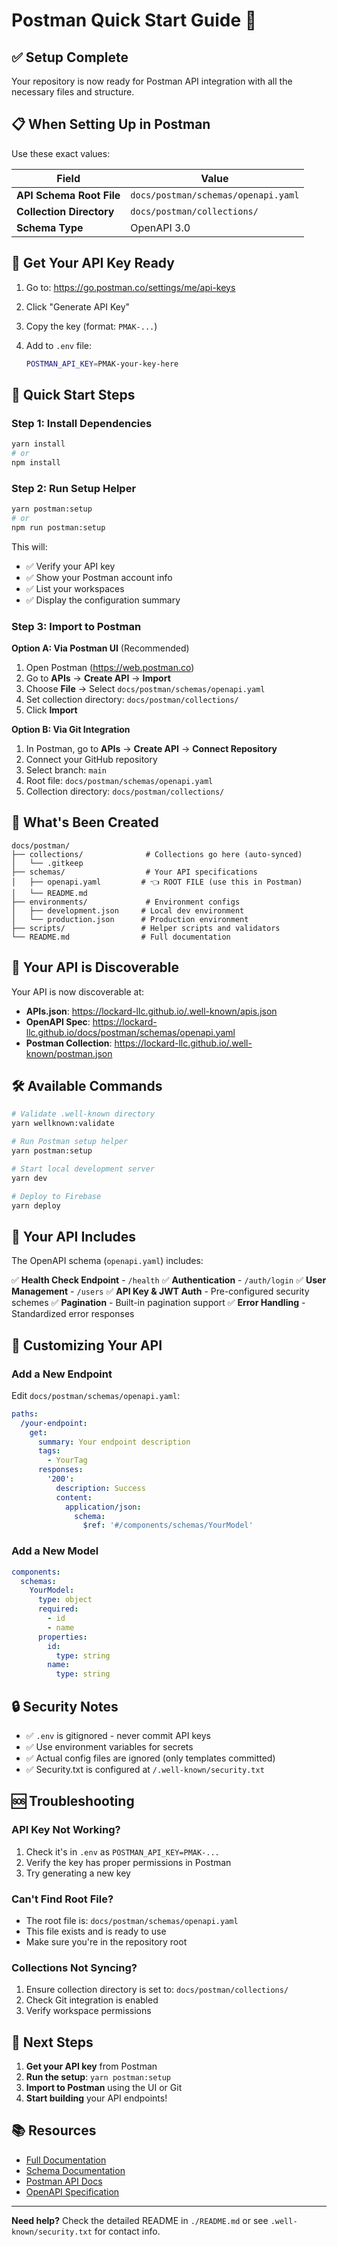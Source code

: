 # Postman Quick Start Guide 🚀

## ✅ Setup Complete

Your repository is now ready for Postman API integration with all the necessary files and structure.

## 📋 When Setting Up in Postman

Use these exact values:

| Field | Value |
|-------|-------|
| **API Schema Root File** | `docs/postman/schemas/openapi.yaml` |
| **Collection Directory** | `docs/postman/collections/` |
| **Schema Type** | OpenAPI 3.0 |

## 🔑 Get Your API Key Ready

1. Go to: <https://go.postman.co/settings/me/api-keys>

2. Click "Generate API Key"
3. Copy the key (format: `PMAK-...`)
4. Add to `.env` file:

   ```bash
   POSTMAN_API_KEY=PMAK-your-key-here
   ```

## 🎯 Quick Start Steps

### Step 1: Install Dependencies

```bash
yarn install
# or
npm install
```

### Step 2: Run Setup Helper

```bash
yarn postman:setup
# or
npm run postman:setup
```

This will:

- ✅ Verify your API key
- ✅ Show your Postman account info
- ✅ List your workspaces
- ✅ Display the configuration summary

### Step 3: Import to Postman

**Option A: Via Postman UI** (Recommended)

1. Open Postman (<https://web.postman.co>)
2. Go to **APIs** → **Create API** → **Import**
3. Choose **File** → Select `docs/postman/schemas/openapi.yaml`
4. Set collection directory: `docs/postman/collections/`
5. Click **Import**

**Option B: Via Git Integration**

1. In Postman, go to **APIs** → **Create API** → **Connect Repository**
2. Connect your GitHub repository
3. Select branch: `main`
4. Root file: `docs/postman/schemas/openapi.yaml`
5. Collection directory: `docs/postman/collections/`

## 📁 What's Been Created

```
docs/postman/
├── collections/              # Collections go here (auto-synced)
│   └── .gitkeep
├── schemas/                  # Your API specifications
│   ├── openapi.yaml         # 👈 ROOT FILE (use this in Postman)
│   └── README.md
├── environments/             # Environment configs
│   ├── development.json     # Local dev environment
│   └── production.json      # Production environment
├── scripts/                 # Helper scripts and validators
└── README.md                # Full documentation
```

## 🔗 Your API is Discoverable

Your API is now discoverable at:

- **APIs.json**: <https://lockard-llc.github.io/.well-known/apis.json>
- **OpenAPI Spec**: <https://lockard-llc.github.io/docs/postman/schemas/openapi.yaml>
- **Postman Collection**: <https://lockard-llc.github.io/.well-known/postman.json>

## 🛠️ Available Commands

```bash
# Validate .well-known directory
yarn wellknown:validate

# Run Postman setup helper
yarn postman:setup

# Start local development server
yarn dev

# Deploy to Firebase
yarn deploy
```

## 📖 Your API Includes

The OpenAPI schema (`openapi.yaml`) includes:

✅ **Health Check Endpoint** - `/health`
✅ **Authentication** - `/auth/login`
✅ **User Management** - `/users`
✅ **API Key & JWT Auth** - Pre-configured security schemes
✅ **Pagination** - Built-in pagination support
✅ **Error Handling** - Standardized error responses

## 🎨 Customizing Your API

### Add a New Endpoint

Edit `docs/postman/schemas/openapi.yaml`:

```yaml
paths:
  /your-endpoint:
    get:
      summary: Your endpoint description
      tags:
        - YourTag
      responses:
        '200':
          description: Success
          content:
            application/json:
              schema:
                $ref: '#/components/schemas/YourModel'
```

### Add a New Model

```yaml
components:
  schemas:
    YourModel:
      type: object
      required:
        - id
        - name
      properties:
        id:
          type: string
        name:
          type: string
```

## 🔒 Security Notes

- ✅ `.env` is gitignored - never commit API keys
- ✅ Use environment variables for secrets
- ✅ Actual config files are ignored (only templates committed)
- ✅ Security.txt is configured at `/.well-known/security.txt`

## 🆘 Troubleshooting

### API Key Not Working?

1. Check it's in `.env` as `POSTMAN_API_KEY=PMAK-...`
2. Verify the key has proper permissions in Postman
3. Try generating a new key

### Can't Find Root File?

- The root file is: `docs/postman/schemas/openapi.yaml`
- This file exists and is ready to use
- Make sure you're in the repository root

### Collections Not Syncing?

1. Ensure collection directory is set to: `docs/postman/collections/`
2. Check Git integration is enabled
3. Verify workspace permissions

## 🎉 Next Steps

1. **Get your API key** from Postman
2. **Run the setup**: `yarn postman:setup`
3. **Import to Postman** using the UI or Git
4. **Start building** your API endpoints!

## 📚 Resources

- [Full Documentation](./README.md)
- [Schema Documentation](./schemas/README.md)
- [Postman API Docs](https://learning.postman.com/docs/developer/intro-api/)
- [OpenAPI Specification](https://swagger.io/specification/)

---

**Need help?** Check the detailed README in `./README.md` or see `.well-known/security.txt` for contact info.
